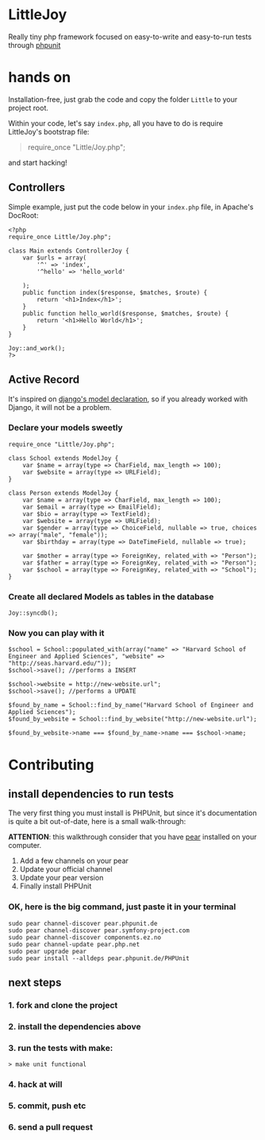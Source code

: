 # LittleJoy

Really tiny php framework focused on easy-to-write and easy-to-run tests through [phpunit](http://phpunit.de)

# hands on

Installation-free, just grab the code and copy the folder `Little` to
your project root.

Within your code, let's say `index.php`, all you have to do is require LittleJoy's bootstrap file:

> require_once "Little/Joy.php";

and start hacking!

## Controllers

Simple example, just put the code below in your `index.php` file, in Apache's DocRoot:

    <?php
    require_once Little/Joy.php";

    class Main extends ControllerJoy {
        var $urls = array(
            '^' => 'index',
            '^hello' => 'hello_world'

        );
        public function index($response, $matches, $route) {
            return '<h1>Index</h1>';
        }
        public function hello_world($response, $matches, $route) {
            return '<h1>Hello World</h1>';
        }
    }

    Joy::and_work();
    ?>

## Active Record

It's inspired on
[django's model declaration](http://docs.djangoproject.com/en/dev/topics/db/models/),
so if you already worked with Django, it will not be a problem.

### Declare your models sweetly

    require_once "Little/Joy.php";

    class School extends ModelJoy {
        var $name = array(type => CharField, max_length => 100);
        var $website = array(type => URLField);
    }

    class Person extends ModelJoy {
        var $name = array(type => CharField, max_length => 100);
        var $email = array(type => EmailField);
        var $bio = array(type => TextField);
        var $website = array(type => URLField);
        var $gender = array(type => ChoiceField, nullable => true, choices => array("male", "female"));
        var $birthday = array(type => DateTimeField, nullable => true);

        var $mother = array(type => ForeignKey, related_with => "Person");
        var $father = array(type => ForeignKey, related_with => "Person");
        var $school = array(type => ForeignKey, related_with => "School");
    }


### Create all declared Models as tables in the database

    Joy::syncdb();

### Now you can play with it

    $school = School::populated_with(array("name" => "Harvard School of Engineer and Applied Sciences", "website" => "http://seas.harvard.edu/"));
    $school->save(); //performs a INSERT

    $school->website = http://new-website.url";
    $school->save(); //performs a UPDATE

    $found_by_name = School::find_by_name("Harvard School of Engineer and Applied Sciences");
    $found_by_website = School::find_by_website("http://new-website.url");

    $found_by_website->name === $found_by_name->name === $school->name;

# Contributing

## install dependencies to run tests

The very first thing you must install is PHPUnit, but since it's
documentation is quite a bit out-of-date, here is a small walk-through:

**ATTENTION**: this walkthrough consider that you have [pear](http://pear.php.net) installed on your computer.

1. Add a few channels on your pear
2. Update your official channel
3. Update your pear version
4. Finally install PHPUnit

### OK, here is the big command, just paste it in your terminal

    sudo pear channel-discover pear.phpunit.de
    sudo pear channel-discover pear.symfony-project.com
    sudo pear channel-discover components.ez.no
    sudo pear channel-update pear.php.net
    sudo pear upgrade pear
    sudo pear install --alldeps pear.phpunit.de/PHPUnit

## next steps

### 1. fork and clone the project
### 2. install the dependencies above
### 3. run the tests with make:

    > make unit functional

### 4. hack at will
### 5. commit, push etc
### 6. send a pull request
